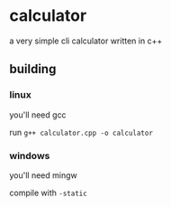 # calculator
a very simple cli calculator written in c++

## building
### linux
you'll need gcc

run `g++ calculator.cpp -o calculator`

### windows
you'll need mingw

compile with `-static`
